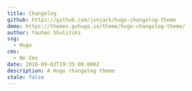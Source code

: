 ```yaml
---
title: Changelog
github: https://github.com/jsnjack/hugo-changelog-theme
demo: https://themes.gohugo.io/theme/hugo-changelog-theme/
author: Yauhen Shulitski
ssg:
  - Hugo
cms:
  - No Cms
date: 2018-09-02T19:35:09.000Z
description: A Hugo changelog theme
stale: false
---
```

